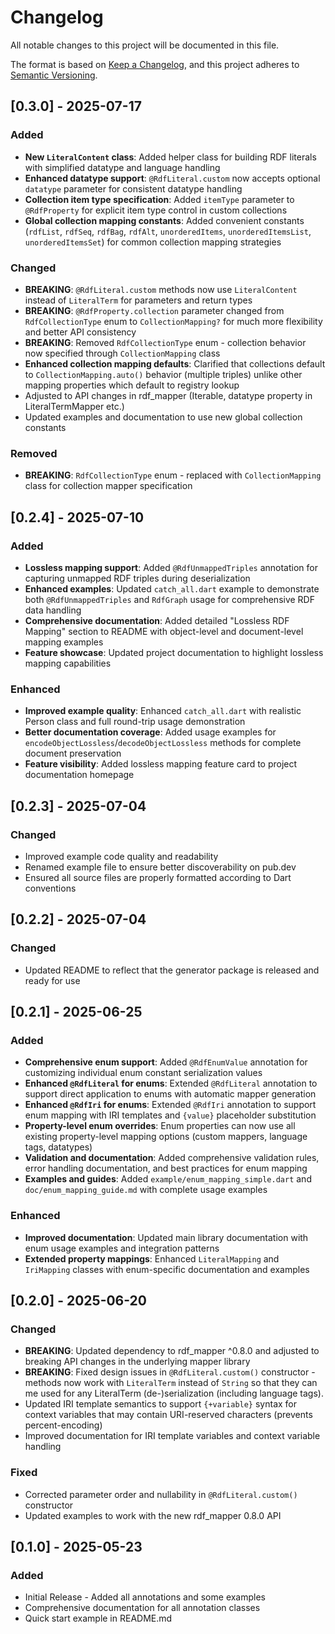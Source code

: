 # Changelog

All notable changes to this project will be documented in this file.

The format is based on [Keep a Changelog](https://keepachangelog.com/en/1.0.0/),
and this project adheres to [Semantic Versioning](https://semver.org/spec/v2.0.0.html).

## [0.3.0] - 2025-07-17

### Added
- **New `LiteralContent` class**: Added helper class for building RDF literals with simplified datatype and language handling
- **Enhanced datatype support**: `@RdfLiteral.custom` now accepts optional `datatype` parameter for consistent datatype handling
- **Collection item type specification**: Added `itemType` parameter to `@RdfProperty` for explicit item type control in custom collections
- **Global collection mapping constants**: Added convenient constants (`rdfList`, `rdfSeq`, `rdfBag`, `rdfAlt`, `unorderedItems`, `unorderedItemsList`, `unorderedItemsSet`) for common collection mapping strategies

### Changed
- **BREAKING**: `@RdfLiteral.custom` methods now use `LiteralContent` instead of `LiteralTerm` for parameters and return types
- **BREAKING**: `@RdfProperty.collection` parameter changed from `RdfCollectionType` enum to `CollectionMapping?` for much more flexibility and better API consistency
- **BREAKING**: Removed `RdfCollectionType` enum - collection behavior now specified through `CollectionMapping` class
- **Enhanced collection mapping defaults**: Clarified that collections default to `CollectionMapping.auto()` behavior (multiple triples) unlike other mapping properties which default to registry lookup
- Adjusted to API changes in rdf_mapper (Iterable<Triple>, datatype property in LiteralTermMapper etc.)
- Updated examples and documentation to use new global collection constants

### Removed
- **BREAKING**: `RdfCollectionType` enum - replaced with `CollectionMapping` class for collection mapper specification

## [0.2.4] - 2025-07-10

### Added
- **Lossless mapping support**: Added `@RdfUnmappedTriples` annotation for capturing unmapped RDF triples during deserialization
- **Enhanced examples**: Updated `catch_all.dart` example to demonstrate both `@RdfUnmappedTriples` and `RdfGraph` usage for comprehensive RDF data handling
- **Comprehensive documentation**: Added detailed "Lossless RDF Mapping" section to README with object-level and document-level mapping examples
- **Feature showcase**: Updated project documentation to highlight lossless mapping capabilities

### Enhanced
- **Improved example quality**: Enhanced `catch_all.dart` with realistic Person class and full round-trip usage demonstration
- **Better documentation coverage**: Added usage examples for `encodeObjectLossless`/`decodeObjectLossless` methods for complete document preservation
- **Feature visibility**: Added lossless mapping feature card to project documentation homepage

## [0.2.3] - 2025-07-04

### Changed

- Improved example code quality and readability
- Renamed example file to ensure better discoverability on pub.dev
- Ensured all source files are properly formatted according to Dart conventions

## [0.2.2] - 2025-07-04

### Changed

- Updated README to reflect that the generator package is released and ready for use


## [0.2.1] - 2025-06-25

### Added
- **Comprehensive enum support**: Added `@RdfEnumValue` annotation for customizing individual enum constant serialization values
- **Enhanced `@RdfLiteral` for enums**: Extended `@RdfLiteral` annotation to support direct application to enums with automatic mapper generation
- **Enhanced `@RdfIri` for enums**: Extended `@RdfIri` annotation to support enum mapping with IRI templates and `{value}` placeholder substitution
- **Property-level enum overrides**: Enum properties can now use all existing property-level mapping options (custom mappers, language tags, datatypes)
- **Validation and documentation**: Added comprehensive validation rules, error handling documentation, and best practices for enum mapping
- **Examples and guides**: Added `example/enum_mapping_simple.dart` and `doc/enum_mapping_guide.md` with complete usage examples

### Enhanced
- **Improved documentation**: Updated main library documentation with enum usage examples and integration patterns
- **Extended property mappings**: Enhanced `LiteralMapping` and `IriMapping` classes with enum-specific documentation and examples

## [0.2.0] - 2025-06-20

### Changed
- **BREAKING**: Updated dependency to rdf_mapper ^0.8.0 and adjusted to breaking API changes in the underlying mapper library
- **BREAKING**: Fixed design issues in `@RdfLiteral.custom()` constructor - methods now work with `LiteralTerm` instead of `String` so that they can me used for any LiteralTerm (de-)serialization (including language tags). 
- Updated IRI template semantics to support `{+variable}` syntax for context variables that may contain URI-reserved characters (prevents percent-encoding)
- Improved documentation for IRI template variables and context variable handling

### Fixed
- Corrected parameter order and nullability in `@RdfLiteral.custom()` constructor
- Updated examples to work with the new rdf_mapper 0.8.0 API

## [0.1.0] - 2025-05-23

### Added

- Initial Release - Added all annotations and some examples
- Comprehensive documentation for all annotation classes
- Quick start example in README.md